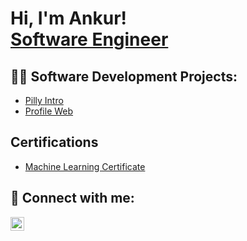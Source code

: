 <h1>Hi, I'm Ankur! <br/><a href="https://www.linkedin.com/in/profile-abhat/">Software Engineer</a></h1>

<h2>👨‍💻 Software Development Projects:</h2>


  - [Pilly Intro](https://github.com/abGit9/Pilly_Intro)
  - [Profile Web](https://github.com/abGit9/Profile_Web)

<h2>Certifications</h2>

- [Machine Learning Certificate](https://abhat.io/app/certificates/certificates.html)


<h2> 🤳 Connect with me:</h2>


[<img align="left" alt="AnkurBhat | LinkedIn" width="22px" src="https://cdn.jsdelivr.net/npm/simple-icons@v3/icons/linkedin.svg" />][linkedin]




[linkedin]: https://www.linkedin.com/in/profile-abhat/

<!--
**joshmadakor1/joshmadakor1** is a ✨ _special_ ✨ repository because its `README.md` (this file) appears on your GitHub profile.

Here are some ideas to get you started:

- 🔭 I’m currently working on ...
- 🌱 I’m currently learning ...
- 👯 I’m looking to collaborate on ...
- 🤔 I’m looking for help with ...
- 💬 Ask me about ...
- 📫 How to reach me: ...
- 😄 Pronouns: ...
- ⚡ Fun fact: ...
-->
